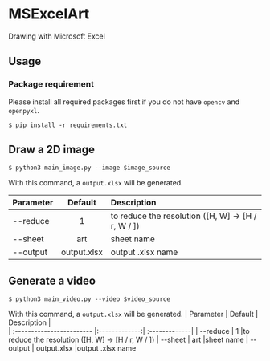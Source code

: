 # MSExcelArt
Drawing with Microsoft Excel

## Usage
### Package requirement
Please install all required packages first if you do not have `opencv` and `openpyxl`.
```
$ pip install -r requirements.txt
```
## Draw a 2D image
```
$ python3 main_image.py --image $image_source
```
With this command, a `output.xlsx` will be generated.

| Parameter                 | Default       | Description   |	
| :------------------------ |:-------------:| :-------------|
| --reduce 	       |	1    |to reduce the resolution ([H, W] -> [H / r, W / ])
| --sheet          | art     |sheet name
| --output          | output.xlsx          |output .xlsx name


## Generate a video
```
$ python3 main_video.py --video $video_source
```
With this command, a `output.xlsx` will be generated.
| Parameter                 | Default       | Description   |	
| :------------------------ |:-------------:| :-------------|
| --reduce 	       |	1    |to reduce the resolution ([H, W] -> [H / r, W / ])
| --sheet          | art     |sheet name
| --output          | output.xlsx          |output .xlsx name